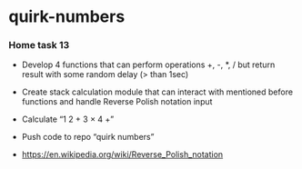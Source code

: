 # quirk-numbers
### Home task 13

* Develop 4 functions that can perform operations +, -, *, / but return result with some random delay (> than 1sec)
* Create stack calculation module that can interact with mentioned before functions and handle Reverse Polish notation input
* Calculate “1 2 + 3 × 4 +”
* Push code to repo “quirk numbers”

* https://en.wikipedia.org/wiki/Reverse_Polish_notation
